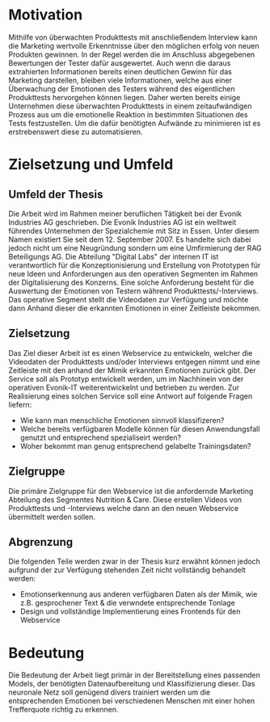 # Motivation
Mithilfe von überwachten Produkttests mit anschließendem Interview kann die Marketing wertvolle Erkenntnisse über den möglichen erfolg von neuen Produkten gewinnen. In der Regel werden die im Anschluss abgegebenen Bewertungen der Tester dafür ausgewertet. Auch wenn die daraus extrahierten Informationen bereits einen deutlichen Gewinn für das Marketing darstellen, bleiben viele Informationen, welche aus einer Überwachung der Emotionen des Testers während des eigentlichen Produkttests hervorgehen können liegen.
Daher werten bereits einige Unternehmen diese überwachten Produkttests in einem zeitaufwändigen Prozess aus um die emotionelle Reaktion in bestimmten Situationen des Tests festzustellen. Um die dafür benötigten Aufwände zu minimieren ist es erstrebenswert diese zu automatisieren.

# Zielsetzung und Umfeld

## Umfeld der Thesis

Die Arbeit wird im Rahmen meiner beruflichen Tätigkeit bei der Evonik Industries AG geschrieben. 
Die Evonik Industries AG ist ein weiltweit führendes Unternehmen der Spezialchemie mit Sitz in Essen. Unter diesem Namen existiert Sie seit dem 12. September 2007. Es handelte sich dabei jedoch nicht um eine Neugründung sondern um eine Umfirmierung der RAG Beteiligungs AG.
Die Abteilung "Digital Labs" der internen IT ist verantwortlich für die Konzeptionisierung und Erstellung von Prototypen für neue Ideen und Anforderungen aus den operativen Segmenten im Rahmen der Digitalisierung des Konzerns. 
Eine solche Anforderung besteht für die Auswertung der Emotionen von Testern während Produkttests/-Interviews. Das operative Segment stellt die Videodaten zur Verfügung und möchte dann Anhand dieser die erkannten Emotionen in einer Zeitleiste bekommen.

## Zielsetzung

Das Ziel dieser Arbeit ist es einen Webservice zu entwickeln, welcher die Videodaten der Produkttests und/oder Interviews entgegen nimmt und eine Zeitleiste mit den anhand der Mimik erkannten Emotionen zurück gibt. Der Service soll als Prototyp entwickelt werden, um im Nachhinein von der operativen Evonik-IT weiterentwickelnt und betrieben zu werden.
Zur Realisierung eines solchen Service soll eine Antwort auf folgende Fragen liefern:
* Wie kann man menschliche Emotionen sinnvoll klassifizeren?
* Welche bereits verfügbaren Modelle können für diesen Anwendungsfall genutzt und entsprechend spezialiseirt werden?
* Woher bekommt man genug entsprechend gelabelte Trainingsdaten?
<!-- TODO: Weitere fragen -->

## Zielgruppe

Die primäre Zielgruppe für den Webservice ist die anfordernde Marketing Abteilung des Segmentes Nutrition & Care. Diese erstellen Videos von Produkttests und -Interviews welche dann an den neuen Webservice übermittelt werden sollen.

## Abgrenzung

Die folgenden Teile werden zwar in der Thesis kurz erwähnt können jedoch aufgrund der zur Verfügung stehenden Zeit nicht vollständig behandelt werden:
* Emotionserkennung aus anderen verfügbaren Daten als der Mimik, wie z.B. gesprochener Text & die verwndete entsprechende Tonlage
* Design und vollständige Implementierung eines Frontends für den Webservice

# Bedeutung

Die Bedeutung der Arbeit liegt primär in der Bereitstellung eines passenden Models, der benötigten Datenaufbereitung und Klassifizierung dieser. Das neuronale Netz soll genügend divers trainiert werden um die entsprechenden Emotionen bei verschiedenen Menschen mit einer hohen Trefferquote richtig zu erkennen.